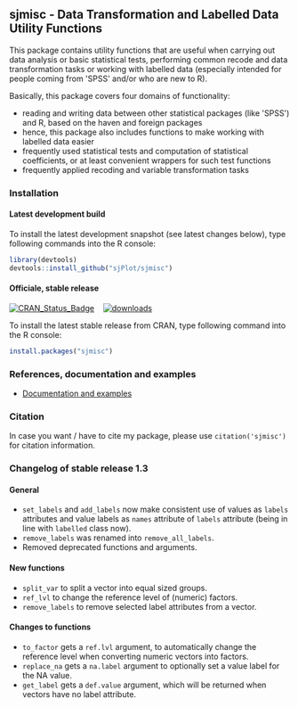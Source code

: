 sjmisc - Data Transformation and Labelled Data Utility Functions
------------------------------------------------------------------------------
This package contains utility functions that are useful when carrying out data analysis or basic statistical tests, performing common recode and data transformation tasks or working with labelled data (especially intended for people coming from 'SPSS' and/or who are new to R).

Basically, this package covers four domains of functionality:
* reading and writing data between other statistical packages (like 'SPSS') and R, based on the haven and foreign packages
* hence, this package also includes functions to make working with labelled data easier
* frequently used statistical tests and computation of statistical coefficients, or at least convenient wrappers for such test functions
* frequently applied recoding and variable transformation tasks


### Installation

#### Latest development build

To install the latest development snapshot (see latest changes below), type following commands into the R console:

```r
library(devtools)
devtools::install_github("sjPlot/sjmisc")
```

#### Officiale, stable release
[![CRAN_Status_Badge](http://www.r-pkg.org/badges/version/sjmisc)](http://cran.r-project.org/package=sjmisc)
&#160;&#160;
[![downloads](http://cranlogs.r-pkg.org/badges/sjmisc)](http://cranlogs.r-pkg.org/)

To install the latest stable release from CRAN, type following command into the R console:

```r
install.packages("sjmisc")
```

### References, documentation and examples

- [Documentation and examples](http://www.strengejacke.de/sjPlot/)


### Citation

In case you want / have to cite my package, please use `citation('sjmisc')` for citation information. 


### Changelog of stable release 1.3

#### General
* `set_labels` and `add_labels` now make consistent use of values as `labels` attributes and value labels as `names` attribute of `labels` attribute (being in line with `labelled` class now).
* `remove_labels` was renamed into `remove_all_labels`.
* Removed deprecated functions and arguments.

#### New functions
* `split_var` to split a vector into equal sized groups.
* `ref_lvl` to change the reference level of (numeric) factors.
* `remove_labels` to remove selected label attributes from a vector.

#### Changes to functions
* `to_factor` gets a `ref.lvl` argument, to automatically change the reference level when converting numeric vectors into factors.
* `replace_na` gets a `na.label` argument to optionally set a value label for the NA value.
* `get_label` gets a `def.value` argument, which will be returned when vectors have no label attribute.
